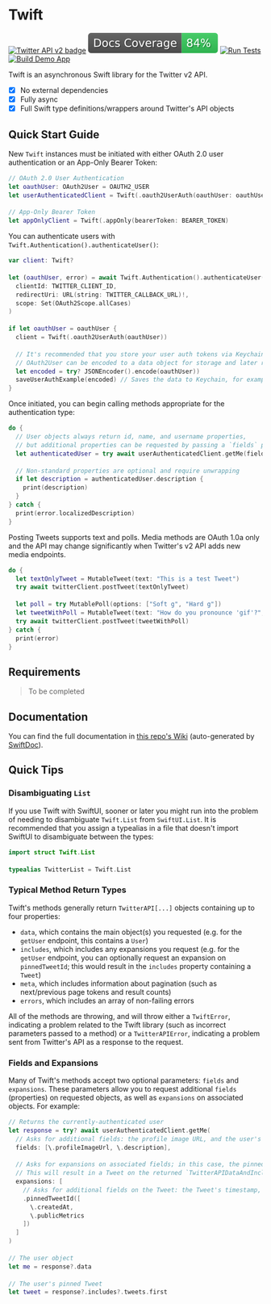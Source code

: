 # Twift

[![Twitter API v2 badge](https://img.shields.io/endpoint?url=https%3A%2F%2Ftwbadges.glitch.me%2Fbadges%2Fv2)](https://developer.twitter.com/en/docs/twitter-api/early-access)
[![Documentation Coverage](https://github.com/daneden/Twift/blob/badges/.github/badges/coverage.svg)](https://github.com/daneden/Twift/wiki)
[![Run Tests](https://github.com/daneden/Twift/actions/workflows/ci.yml/badge.svg)](https://github.com/daneden/Twift/actions/workflows/ci.yml)
[![Build Demo App](https://github.com/daneden/Twift/actions/workflows/build.yml/badge.svg)](https://github.com/daneden/Twift/actions/workflows/build.yml)

Twift is an asynchronous Swift library for the Twitter v2 API.

- [x] No external dependencies
- [x] Fully async
- [x] Full Swift type definitions/wrappers around Twitter's API objects

## Quick Start Guide

New `Twift` instances must be initiated with either OAuth 2.0 user authentication or an App-Only Bearer Token:

```swift
// OAuth 2.0 User Authentication
let oauthUser: OAuth2User = OAUTH2_USER
let userAuthenticatedClient = Twift(.oauth2UserAuth(oauthUser: oauthUser)

// App-Only Bearer Token
let appOnlyClient = Twift(.appOnly(bearerToken: BEARER_TOKEN)
```

You can authenticate users with `Twift.Authentication().authenticateUser()`:

```swift
var client: Twift?

let (oauthUser, error) = await Twift.Authentication().authenticateUser(
  clientId: TWITTER_CLIENT_ID,
  redirectUri: URL(string: TWITTER_CALLBACK_URL)!,
  scope: Set(OAuth2Scope.allCases)
)

if let oauthUser = oauthUser {
  client = Twift(.oauth2UserAuth(oauthUser))
  
  // It's recommended that you store your user auth tokens via Keychain or another secure storage method.
  // OAuth2User can be encoded to a data object for storage and later retrieval.
  let encoded = try? JSONEncoder().encode(oauthUser))
  saveUserAuthExample(encoded) // Saves the data to Keychain, for example
}
```

Once initiated, you can begin calling methods appropriate for the authentication type:

```swift
do {
  // User objects always return id, name, and username properties,
  // but additional properties can be requested by passing a `fields` parameter
  let authenticatedUser = try await userAuthenticatedClient.getMe(fields: [\.profilePhotoUrl, \.description])
  
  // Non-standard properties are optional and require unwrapping
  if let description = authenticatedUser.description {
    print(description)
  }
} catch {
  print(error.localizedDescription)
}
```

Posting Tweets supports text and polls. Media methods are OAuth 1.0a only and the API may change significantly when Twitter's v2 API adds new media endpoints.

```swift
do {
  let textOnlyTweet = MutableTweet(text: "This is a test Tweet")
  try await twitterClient.postTweet(textOnlyTweet)
  
  let poll = try MutablePoll(options: ["Soft g", "Hard g"])
  let tweetWithPoll = MutableTweet(text: "How do you pronounce 'gif'?", poll: poll)
  try await twitterClient.postTweet(tweetWithPoll)
} catch {
  print(error)
}
```

## Requirements

> To be completed

## Documentation

You can find the full documentation in [this repo's Wiki](https://github.com/daneden/Twift/wiki) (auto-generated by [SwiftDoc](https://github.com/SwiftDoc/swift-doc)). 

## Quick Tips

### Disambiguating `List`
If you use Twift with SwiftUI, sooner or later you might run into the problem of needing to disambiguate `Twift.List` from `SwiftUI.List`. It is recommended that you assign a typealias in a file that doesn't import SwiftUI to disambiguate between the types:

```swift
import struct Twift.List

typealias TwitterList = Twift.List
```

### Typical Method Return Types
Twift's methods generally return `TwitterAPI[...]` objects containing up to four properties:

- `data`, which contains the main object(s) you requested (e.g. for the `getUser` endpoint, this contains a `User`)
- `includes`, which includes any expansions you request (e.g. for the `getUser` endpoint, you can optionally request an expansion on `pinnedTweetId`; this would result in the `includes` property containing a `Tweet`)
- `meta`, which includes information about pagination (such as next/previous page tokens and result counts)
- `errors`, which includes an array of non-failing errors

All of the methods are throwing, and will throw either a `TwiftError`, indicating a problem related to the Twift library (such as incorrect parameters passed to a method) or a `TwitterAPIError`, indicating a problem sent from Twitter's API as a response to the request.

###  Fields and Expansions

Many of Twift's methods accept two optional parameters: `fields` and `expansions`. These parameters allow you to request additional `fields` (properties) on requested objects, as well as `expansions` on associated objects. For example:

```swift
// Returns the currently-authenticated user
let response = try? await userAuthenticatedClient.getMe(
  // Asks for additional fields: the profile image URL, and the user's description/bio
  fields: [\.profileImageUrl, \.description],
  
  // Asks for expansions on associated fields; in this case, the pinned Tweet ID.
  // This will result in a Tweet on the returned `TwitterAPIDataAndIncludes.includes`
  expansions: [
    // Asks for additional fields on the Tweet: the Tweet's timestamp, and public metrics (likes, retweets, and replies)
    .pinnedTweetId([
      \.createdAt,
      \.publicMetrics
    ])
  ]
)

// The user object
let me = response?.data

// The user's pinned Tweet
let tweet = response?.includes?.tweets.first
```
